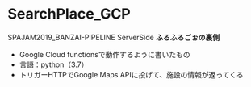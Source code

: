 # SearchPlace_GCP
SPAJAM2019_BANZAI-PIPELINE ServerSide
**ふるふるごぉの裏側**
- Google Cloud functionsで動作するように書いたもの
- 言語：python（3.7）
- トリガーHTTPでGoogle Maps APIに投げて、施設の情報が返ってくる
